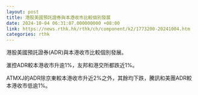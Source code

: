 ```yaml
---
layout: post
title: 港股美國預託證券與本港收市比較個別發展
date: 2024-10-04 06:31:07.000000000 +08:00
link: https://news.rthk.hk/rthk/ch/component/k2/1773200-20241004.htm
categories: rthk
---
```


港股美國預託證券(ADR)與本港收市比較個別發展。

滙控ADR較本港收市升逾1%，友邦和港交所都跌近1%。

ATMXJ的ADR除京東較本港收市升近2%之外，其餘均下跌，騰訊和美團ADR較本港收市低逾1%。
